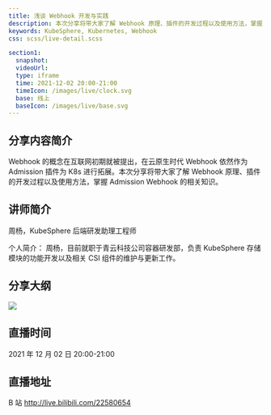 ```yaml
---
title: 浅谈 Webhook 开发与实践
description: 本次分享将带大家了解 Webhook 原理、插件的开发过程以及使用方法，掌握 Admission Webhook 的相关知识。
keywords: KubeSphere, Kubernetes, Webhook
css: scss/live-detail.scss

section1:
  snapshot: 
  videoUrl: 
  type: iframe
  time: 2021-12-02 20:00-21:00
  timeIcon: /images/live/clock.svg
  base: 线上
  baseIcon: /images/live/base.svg
---
```

## 分享内容简介

Webhook 的概念在互联网初期就被提出，在云原生时代 Webhook 依然作为 Admission 插件为 K8s 进行拓展。本次分享将带大家了解 Webhook 原理、插件的开发过程以及使用方法，掌握 Admission Webhook 的相关知识。

## 讲师简介

周杨，KubeSphere 后端研发助理工程师

个人简介：
周杨，目前就职于青云科技公司容器研发部，负责 KubeSphere 存储模块的功能开发以及相关 CSI 组件的维护与更新工作。


## 分享大纲

![](https://pek3b.qingstor.com/kubesphere-community/images/webhook1202-live.png)

## 直播时间

2021 年 12 月 02 日 20:00-21:00

## 直播地址

B 站  http://live.bilibili.com/22580654


